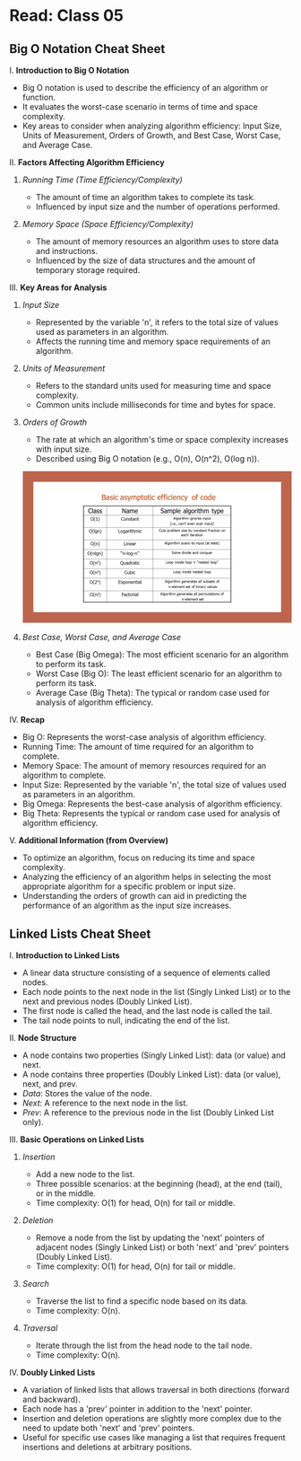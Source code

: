 # Read: Class 05

## **Big O Notation Cheat Sheet**

I. **Introduction to Big O Notation**

- Big O notation is used to describe the efficiency of an algorithm or function.
- It evaluates the worst-case scenario in terms of time and space complexity.
- Key areas to consider when analyzing algorithm efficiency: Input Size, Units of Measurement, Orders of Growth, and Best Case, Worst Case, and Average Case.

II. **Factors Affecting Algorithm Efficiency**

1. *Running Time (Time Efficiency/Complexity)*
    - The amount of time an algorithm takes to complete its task.
    - Influenced by input size and the number of operations performed.

2. *Memory Space (Space Efficiency/Complexity)*
    - The amount of memory resources an algorithm uses to store data and instructions.
    - Influenced by the size of data structures and the amount of temporary storage required.

III. **Key Areas for Analysis**

1. *Input Size*
    - Represented by the variable 'n', it refers to the total size of values used as parameters in an algorithm.
    - Affects the running time and memory space requirements of an algorithm.

2. *Units of Measurement*
    - Refers to the standard units used for measuring time and space complexity.
    - Common units include milliseconds for time and bytes for space.

3. *Orders of Growth*
    - The rate at which an algorithm's time or space complexity increases with input size.
    - Described using Big O notation (e.g., O(n), O(n^2), O(log n)).

    ![Orders of Growth](../images/401/EfficiencyNotations.png)

4. *Best Case, Worst Case, and Average Case*
    - Best Case (Big Omega): The most efficient scenario for an algorithm to perform its task.
    - Worst Case (Big O): The least efficient scenario for an algorithm to perform its task.
    - Average Case (Big Theta): The typical or random case used for analysis of algorithm efficiency.

IV. **Recap**

- Big O: Represents the worst-case analysis of algorithm efficiency.
- Running Time: The amount of time required for an algorithm to complete.
- Memory Space: The amount of memory resources required for an algorithm to complete.
- Input Size: Represented by the variable 'n', the total size of values used as parameters in an algorithm.
- Big Omega: Represents the best-case analysis of algorithm efficiency.
- Big Theta: Represents the typical or random case used for analysis of algorithm efficiency.

V. **Additional Information (from Overview)**

- To optimize an algorithm, focus on reducing its time and space complexity.
- Analyzing the efficiency of an algorithm helps in selecting the most appropriate algorithm for a specific problem or input size.
- Understanding the orders of growth can aid in predicting the performance of an algorithm as the input size increases.

## **Linked Lists Cheat Sheet**

I. **Introduction to Linked Lists**

- A linear data structure consisting of a sequence of elements called nodes.
- Each node points to the next node in the list (Singly Linked List) or to the next and previous nodes (Doubly Linked List).
- The first node is called the head, and the last node is called the tail.
- The tail node points to null, indicating the end of the list.

II. **Node Structure**

- A node contains two properties (Singly Linked List): data (or value) and next.
- A node contains three properties (Doubly Linked List): data (or value), next, and prev.
- *Data*: Stores the value of the node.
- *Next*: A reference to the next node in the list.
- *Prev*: A reference to the previous node in the list (Doubly Linked List only).

III. **Basic Operations on Linked Lists**

1. *Insertion*
   - Add a new node to the list.
   - Three possible scenarios: at the beginning (head), at the end (tail), or in the middle.
   - Time complexity: O(1) for head, O(n) for tail or middle.

2. *Deletion*
   - Remove a node from the list by updating the 'next' pointers of adjacent nodes (Singly Linked List) or both 'next' and 'prev' pointers (Doubly Linked List).
   - Time complexity: O(1) for head, O(n) for tail or middle.

3. *Search*
   - Traverse the list to find a specific node based on its data.
   - Time complexity: O(n).

4. *Traversal*
   - Iterate through the list from the head node to the tail node.
   - Time complexity: O(n).

IV. **Doubly Linked Lists**

- A variation of linked lists that allows traversal in both directions (forward and backward).
- Each node has a 'prev' pointer in addition to the 'next' pointer.
- Insertion and deletion operations are slightly more complex due to the need to update both 'next' and 'prev' pointers.
- Useful for specific use cases like managing a list that requires frequent insertions and deletions at arbitrary positions.
